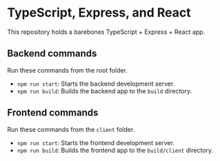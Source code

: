 # TypeScript, Express, and React

This repository holds a barebones TypeScript + Express + React app.

## Backend commands

Run these commands from the root folder.

- `npm run start`: Starts the backend development server.
- `npm run build`: Builds the backend app to the `build` directory.

## Frontend commands

Run these commands from the `client` folder.

- `npm run start`: Starts the frontend development server.
- `npm run build`: Builds the frontend app to the `build/client` directory.
